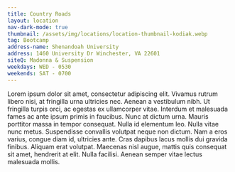 ```yaml
---
title: Country Roads
layout: location
nav-dark-mode: true
thumbnail: /assets/img/locations/location-thumbnail-kodiak.webp
tag: Bootcamp
address-name: Shenandoah University
address: 1460 University Dr Winchester, VA 22601
siteQ: Madonna & Suspension
weekdays: WED - 0530
weekends: SAT - 0700
---
```


Lorem ipsum dolor sit amet, consectetur adipiscing elit. Vivamus rutrum libero nisi, at fringilla urna ultricies nec. Aenean a vestibulum nibh. Ut fringilla turpis orci, ac egestas ex ullamcorper vitae. Interdum et malesuada fames ac ante ipsum primis in faucibus. Nunc at dictum urna. Mauris porttitor massa in tempor consequat. Nulla id elementum leo. Nulla vitae nunc metus. Suspendisse convallis volutpat neque non dictum. Nam a eros varius, congue diam id, ultricies ante. Cras dapibus lacus mollis dui gravida finibus. Aliquam erat volutpat. Maecenas nisl augue, mattis quis consequat sit amet, hendrerit at elit. Nulla facilisi. Aenean semper vitae lectus malesuada mollis.